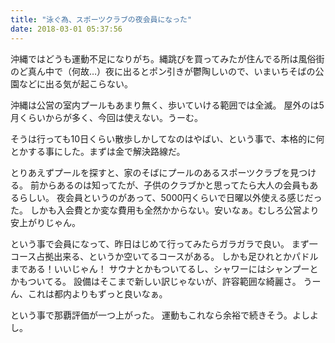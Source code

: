 ```yaml
---
title: "泳ぐ為、スポーツクラブの夜会員になった"
date: 2018-03-01 05:37:56
---
```


沖縄ではどうも運動不足になりがち。縄跳びを買ってみたが住んでる所は風俗街のど真ん中で（何故…）夜に出るとポン引きが鬱陶しいので、いまいちそばの公園などに出る気が起こらない。

沖縄は公営の室内プールもあまり無く、歩いていける範囲では全滅。
屋外のは5月くらいからが多く、今回は使えない。うーむ。

そうは行っても10日くらい散歩しかしてなのはやばい、という事で、本格的に何とかする事にした。まずは金で解決路線だ。

とりあえずプールを探すと、家のそばにプールのあるスポーツクラブを見つける。
前からあるのは知ってたが、子供のクラブかと思ってたら大人の会員もあるらしい。
夜会員というのがあって、5000円くらいで日曜以外使える感じだった。
しかも入会費とか変な費用も全然かからない。安いなぁ。むしろ公営より安上がりじゃん。

という事で会員になって、昨日はじめて行ってみたらガラガラで良い。
まず一コース占拠出来る、というか空いてるコースがある。
しかも足ひれとかパドルまである！いいじゃん！
サウナとかもついてるし、シャワーにはシャンプーとかもついてる。
設備はそこまで新しい訳じゃないが、許容範囲な綺麗さ。
うーん、これは都内よりもずっと良いなぁ。

という事で那覇評価が一つ上がった。
運動もこれなら余裕で続きそう。よしよし。
